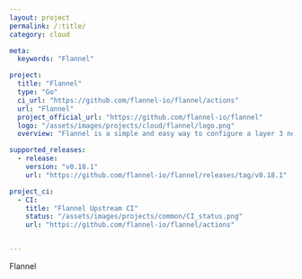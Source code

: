 ```yaml
---
layout: project
permalink: /:title/
category: cloud

meta:
  keywords: "Flannel"

project:
  title: "Flannel"
  type: "Go"
  ci_url: "https://github.com/flannel-io/flannel/actions"
  url: "Flannel"
  project_official_url: "https://github.com/flannel-io/flannel"
  logo: "/assets/images/projects/cloud/flannel/logo.png"
  overview: "Flannel is a simple and easy way to configure a layer 3 network fabric designed for Kubernetes."

supported_releases:
  - release:
    version: "v0.18.1"
    url: "https://github.com/flannel-io/flannel/releases/tag/v0.18.1"

project_ci:
  - CI:
    title: "Flannel Upstream CI"
    status: "/assets/images/projects/common/CI_status.png"
    url: "https://github.com/flannel-io/flannel/actions"


---
```


<p>Flannel</p>
